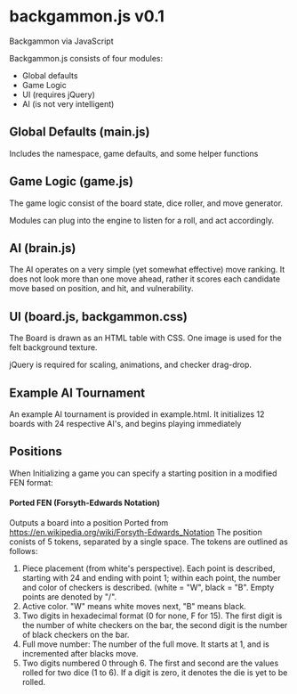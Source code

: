 # backgammon.js v0.1
Backgammon via JavaScript

Backgammon.js consists of four modules:
 - Global defaults
 - Game Logic
 - UI (requires jQuery)
 - AI (is not very intelligent)

## Global Defaults (main.js)
Includes the namespace, game defaults, and some helper functions

## Game Logic (game.js)
The game logic consist of the board state, dice roller, and move generator.

Modules can plug into the engine to listen for a roll, and act accordingly.

## AI (brain.js)
The AI operates on a very simple (yet somewhat effective) move ranking.  It does not look more than one move ahead, rather it scores each candidate move based on position, and hit, and vulnerability.

## UI (board.js, backgammon.css)
The Board is drawn as an HTML table with CSS.  One image is used for the felt background texture.

jQuery is required for scaling, animations, and checker drag-drop.

## Example AI Tournament
An example AI tournament is provided in example.html.  It initializes 12 boards with 24 respective AI's, and begins playing immediately

## Positions

When Initializing a game you can specify a starting position in a modified FEN format:

#### Ported FEN (Forsyth-Edwards Notation)
Outputs a board into a position
Ported from https://en.wikipedia.org/wiki/Forsyth-Edwards_Notation
The position conists of 5 tokens, separated by a single space.  The tokens are outlined as follows:
1. Piece placement (from white's perspective). Each point is described, starting with 24 and ending with point 1; within each point, the number and color of checkers is described. (white = "W", black = "B". Empty points are denoted by "/".
2. Active color. "W" means white moves next, "B" means black.
3. Two digits in hexadecimal format (0 for none, F for 15). The first digit is the number of white checkers on the bar,  the second digit is the number of black checkers on the bar.
4. Full move number: The number of the full move. It starts at 1, and is incremented after blacks move.
5. Two digits numbered 0 through 6.  The first and second are the values rolled for two dice (1 to 6).  If a digit is zero, it denotes the die is yet to be rolled.
